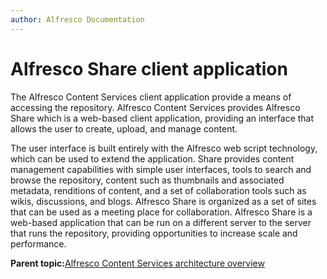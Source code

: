 ```yaml
---
author: Alfresco Documentation
---
```


# Alfresco Share client application

The Alfresco Content Services client application provide a means of accessing the repository. Alfresco Content Services provides Alfresco Share which is a web-based client application, providing an interface that allows the user to create, upload, and manage content.

The user interface is built entirely with the Alfresco web script technology, which can be used to extend the application. Share provides content management capabilities with simple user interfaces, tools to search and browse the repository, content such as thumbnails and associated metadata, renditions of content, and a set of collaboration tools such as wikis, discussions, and blogs. Alfresco Share is organized as a set of sites that can be used as a meeting place for collaboration. Alfresco Share is a web-based application that can be run on a different server to the server that runs the repository, providing opportunities to increase scale and performance.

**Parent topic:**[Alfresco Content Services architecture overview](../concepts/alfresco-arch-about.md)

